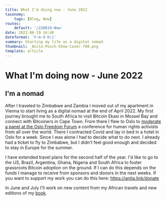 ```yaml
---
title: What I'm doing now - June 2022
taxonomy:
    tags: [Blog, Now]
routes:
    default: '/220619-Now'
date: 2022-06-19 14:40
dateformat: 'Y-m-d H:i'
summary: Starting my life as a digital nomad.
thumbnail: _Anita-Posch-Show-Cover-700.png
template: article
---
```


# What I'm doing now - June 2022

## I'm a nomad

After I traveled to Zimbabwe and Zambia I moved out of my apartment in Vienna to start living as a digital nomad at the end of April 2022. My first journey brought me to South Africa to visit Bitcoin Ekasi in Mossel Bay and connect with Bitcoiners in Cape Town. From there I flew to Oslo to [moderate a panel at the Oslo Freedom Forum](https://youtu.be/MTVPeXQwWCU?t=1669) a conference for human rights activists from all over the world. There I contracted Covid and lay in bed in a hotel in Oslo for a week. Since I was alone I had to decide what to do next. I already had a ticket to fly to Zimbabwe, but I didn't feel good enough and decided to stay in Europe for the summer. 

I have extended travel plans for the second half of the year. I'd like to go to the US, Brazil, Argentina, Ghana, Nigeria and South Africa to foster grassroots Bitcoin adoption on the ground. If I can do this depends on the funds I manage to receive from sponsors and donors in the next weeks. If you want to support my work you can do this here: https://anita.link/donate

In June and July I'll work on new content from my African travels and new editions of my [book](https://learnbitcoin.link).
